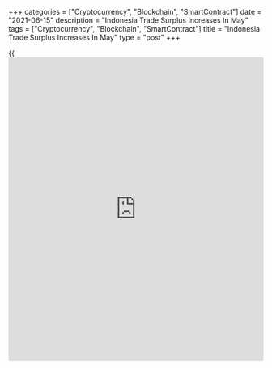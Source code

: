 +++
categories = ["Cryptocurrency", "Blockchain", "SmartContract"]
date = "2021-06-15"
description = "Indonesia Trade Surplus Increases In May"
tags = ["Cryptocurrency", "Blockchain", "SmartContract"]
title = "Indonesia Trade Surplus Increases In May"
type = "post"
+++

{{<iframe id="large-banner" src="https://www.bounty.group/#slide=22.0" width="100%" height="600" scrolling="no" style="border: 0px solid rgb(216, 221, 230); border-radius: 3px;">}}

Indonesia's trade surplus increased in May, figures from Statistics
Indonesia showed on Tuesday.

The trade surplus increased to $2.36 billion in May from $2.01 million a
year ago. Economists had expected a surplus of $2.3 billion.

In April, the trade surplus was $2.28 billion.

Exports grew 58.76 percent year-on-year in May. Economists had expected
a rise of 57.49 percent.

Imports rose 68.68 percent annually in May. Economists had forecast a
increase of 65.0 percent.

On a monthly basis, exports decreased 10.25 percent and imports declined
12.16 percent in May.

For comments and feedback [contact](https://www.playgroundfx.com/contact/): editorial@rtt[news](https://www.letsplayfx.com/blog/forex-news-website/).com

[Economic News][1]

 **What parts of the world are seeing the best (and worst) economic
performances lately? Click[here][2] to check out our [Econ Scorecard][2]
and find out! See up-to-the-moment [ranking](https://www.playgroundfx.com/blog/crypto-exchange-ranking/)s for the best and worst
performers in [GDP][3], [unemployment rate][4], [inflation][5] and much
more.**

   1. www.rtt[news](https://www.letsplayfx.com/blog/forex-news-website/).com/Content/EconomicNews.aspx
   2. www.rtt[news](https://www.letsplayfx.com/blog/forex-news-website/).com/economic-scorecard/world-rank/retail-sales/highest-performance.aspx
   3. www.rtt[news](https://www.letsplayfx.com/blog/forex-news-website/).com/economic-scorecard/world-rank/GDP/highest-performance.aspx
   4. www.rtt[news](https://www.letsplayfx.com/blog/forex-news-website/).com/economic-scorecard/world-rank/unemployment-rate/lowest-performance.aspx
   5. www.rtt[news](https://www.letsplayfx.com/blog/forex-news-website/).com/economic-scorecard/world-rank/CPI/highest-performance.aspx